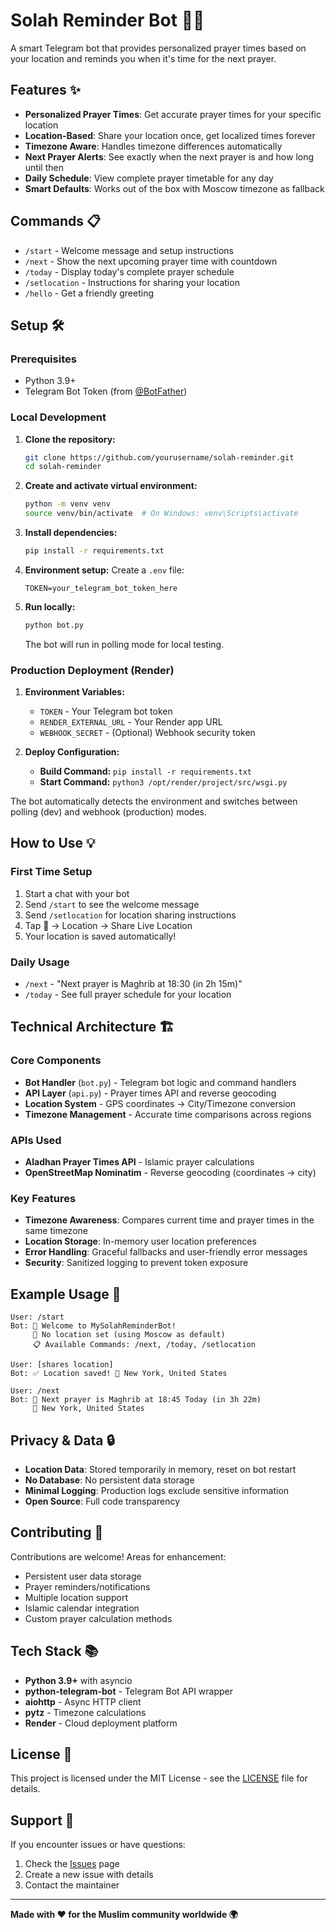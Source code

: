 # Solah Reminder Bot 🤖🕌

A smart Telegram bot that provides personalized prayer times based on your location and reminds you when it's time for the next prayer.

## Features ✨

- **Personalized Prayer Times**: Get accurate prayer times for your specific location
- **Location-Based**: Share your location once, get localized times forever
- **Timezone Aware**: Handles timezone differences automatically
- **Next Prayer Alerts**: See exactly when the next prayer is and how long until then
- **Daily Schedule**: View complete prayer timetable for any day
- **Smart Defaults**: Works out of the box with Moscow timezone as fallback

## Commands 📋

- `/start` - Welcome message and setup instructions
- `/next` - Show the next upcoming prayer time with countdown
- `/today` - Display today's complete prayer schedule
- `/setlocation` - Instructions for sharing your location
- `/hello` - Get a friendly greeting

## Setup 🛠️

### Prerequisites

- Python 3.9+
- Telegram Bot Token (from [@BotFather](https://t.me/BotFather))

### Local Development

1. **Clone the repository:**

   ```bash
   git clone https://github.com/yourusername/solah-reminder.git
   cd solah-reminder
   ```

2. **Create and activate virtual environment:**

   ```bash
   python -m venv venv
   source venv/bin/activate  # On Windows: venv\Scripts\activate
   ```

3. **Install dependencies:**

   ```bash
   pip install -r requirements.txt
   ```

4. **Environment setup:**
   Create a `.env` file:

   ```env
   TOKEN=your_telegram_bot_token_here
   ```

5. **Run locally:**
   ```bash
   python bot.py
   ```
   The bot will run in polling mode for local testing.

### Production Deployment (Render)

1. **Environment Variables:**

   - `TOKEN` - Your Telegram bot token
   - `RENDER_EXTERNAL_URL` - Your Render app URL
   - `WEBHOOK_SECRET` - (Optional) Webhook security token

2. **Deploy Configuration:**
   - **Build Command:** `pip install -r requirements.txt`
   - **Start Command:** `python3 /opt/render/project/src/wsgi.py`

The bot automatically detects the environment and switches between polling (dev) and webhook (production) modes.

## How to Use 💡

### First Time Setup

1. Start a chat with your bot
2. Send `/start` to see the welcome message
3. Send `/setlocation` for location sharing instructions
4. Tap 📎 → Location → Share Live Location
5. Your location is saved automatically!

### Daily Usage

- `/next` - "Next prayer is Maghrib at 18:30 (in 2h 15m)"
- `/today` - See full prayer schedule for your location

## Technical Architecture 🏗️

### Core Components

- **Bot Handler** (`bot.py`) - Telegram bot logic and command handlers
- **API Layer** (`api.py`) - Prayer times API and reverse geocoding
- **Location System** - GPS coordinates → City/Timezone conversion
- **Timezone Management** - Accurate time comparisons across regions

### APIs Used

- **Aladhan Prayer Times API** - Islamic prayer calculations
- **OpenStreetMap Nominatim** - Reverse geocoding (coordinates → city)

### Key Features

- **Timezone Awareness**: Compares current time and prayer times in the same timezone
- **Location Storage**: In-memory user location preferences
- **Error Handling**: Graceful fallbacks and user-friendly error messages
- **Security**: Sanitized logging to prevent token exposure

## Example Usage 📱

```
User: /start
Bot: 🕌 Welcome to MySolahReminderBot!
     📍 No location set (using Moscow as default)
     📋 Available Commands: /next, /today, /setlocation

User: [shares location]
Bot: ✅ Location saved! 📍 New York, United States

User: /next
Bot: 🕌 Next prayer is Maghrib at 18:45 Today (in 3h 22m)
     📍 New York, United States
```

## Privacy & Data 🔒

- **Location Data**: Stored temporarily in memory, reset on bot restart
- **No Database**: No persistent data storage
- **Minimal Logging**: Production logs exclude sensitive information
- **Open Source**: Full code transparency

## Contributing 🤝

Contributions are welcome! Areas for enhancement:

- Persistent user data storage
- Prayer reminders/notifications
- Multiple location support
- Islamic calendar integration
- Custom prayer calculation methods

## Tech Stack 📚

- **Python 3.9+** with asyncio
- **python-telegram-bot** - Telegram Bot API wrapper
- **aiohttp** - Async HTTP client
- **pytz** - Timezone calculations
- **Render** - Cloud deployment platform

## License 📄

This project is licensed under the MIT License - see the [LICENSE](LICENSE) file for details.

## Support 💬

If you encounter issues or have questions:

1. Check the [Issues](https://github.com/PrinceKay145/solah-reminder/issues) page
2. Create a new issue with details
3. Contact the maintainer

---

**Made with ❤️ for the Muslim community worldwide 🌍**
